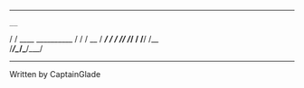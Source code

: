 ---------------------------
    __                   
   / /   ____  __________
  / /   / __ \/ ___/ ___/
 / /___/ /_/ / /__/ /__  
/_____/\____/\___/\___/  

---------------------------
Written by CaptainGlade
